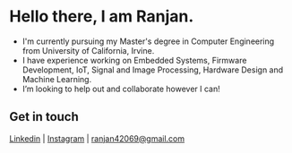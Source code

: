 # Hello there, I am Ranjan. 
-  I'm currently pursuing my Master's degree in Computer Engineering from University of California, Irvine.
-  I have experience working on Embedded Systems, Firmware Development, IoT, Signal and Image Processing, Hardware Design and Machine Learning.
-  I’m looking to help out and collaborate however I can!

## Get in touch
[Linkedin](https://www.linkedin.com/in/sranjan27/) | [Instagram](https://www.instagram.com/ranjanfun69/) | ranjan42069@gmail.com

<!---
ranfun/ranfun is a ✨ special ✨ repository because its `README.md` (this file) appears on your GitHub profile.
You can click the Preview link to take a look at your changes.
--->
